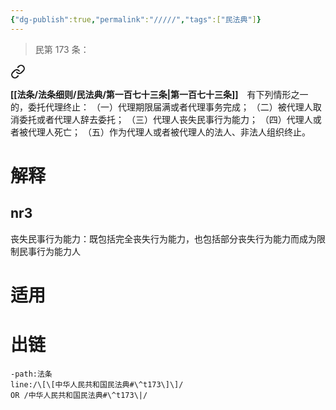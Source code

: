 ```yaml
---
{"dg-publish":true,"permalink":"/////","tags":["民法典"]}
---
```


>民第 173 条：
<div class="transclusion internal-embed is-loaded"><a class="markdown-embed-link" href="/////#t173" aria-label="Open link"><svg xmlns="http://www.w3.org/2000/svg" width="24" height="24" viewBox="0 0 24 24" fill="none" stroke="currentColor" stroke-width="2" stroke-linecap="round" stroke-linejoin="round" class="svg-icon lucide-link"><path d="M10 13a5 5 0 0 0 7.54.54l3-3a5 5 0 0 0-7.07-7.07l-1.72 1.71"></path><path d="M14 11a5 5 0 0 0-7.54-.54l-3 3a5 5 0 0 0 7.07 7.07l1.71-1.71"></path></svg></a><div class="markdown-embed">



**[[法条/法条细则/民法典/第一百七十三条\|第一百七十三条]]**　有下列情形之一的，委托代理终止：
（一）代理期限届满或者代理事务完成；
（二）被代理人取消委托或者代理人辞去委托；
（三）代理人丧失民事行为能力；
（四）代理人或者被代理人死亡；
（五）作为代理人或者被代理人的法人、非法人组织终止。 

</div></div>

# 解释
## nr3
丧失民事行为能力：既包括完全丧失行为能力，也包括部分丧失行为能力而成为限制民事行为能力人
# 适用
# 出链
```query
-path:法条
line:/\[\[中华人民共和国民法典#\^t173\]\]/
OR /中华人民共和国民法典#\^t173\|/
```
